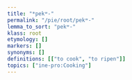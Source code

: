 ```yaml
---
title: "*pekʷ-"
permalink: "/pie/root/pekʷ-"
lemma_to_sort: "pekʷ-"
klass: root
etymology: []
markers: []
synonyms: []
definitions: [["to cook", "to ripen"]]
topics: ["ine-pro:Cooking"]
---
```

